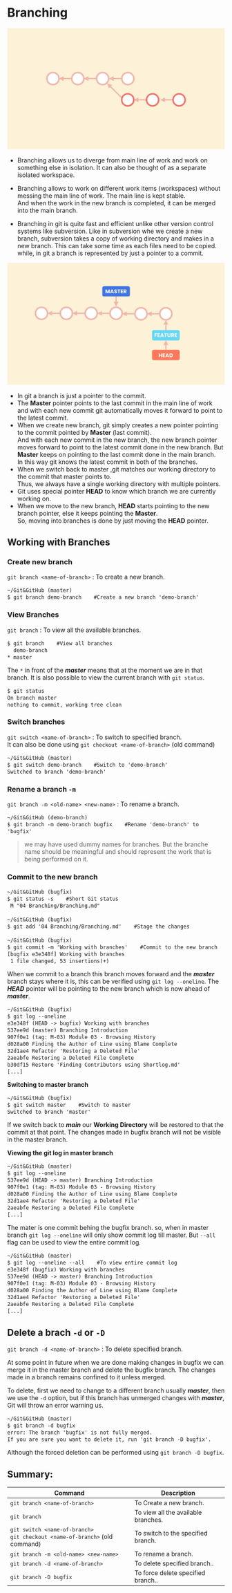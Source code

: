 # Branching

![](./images/Screenshot1.png)
- Branching allows us to diverge from main line of work and work on something else in isolation.
It can also be thought of as a separate isolated workspace.

- Branching allows to work on different work items (workspaces) without messing the main line of work. The main line is kept stable.
<br> And when the work in the new branch is completed, it can be merged into the main branch.

- Branching in git is quite fast and efficient unlike other version control systems like subversion.
Like in subversion whe we create a new branch, subversion takes a copy of working directory and makes in a new branch. This can take some time as each files need to be copied.<br>
while, in git a branch is represented by just a pointer to a commit.


![](./images/Screenshot2.png)
- In git a branch is just a pointer to the commit. 
- The **Master** pointer points to the last commit in the main line of work and with each new commit git automatically moves it forward to
point to the latest commit.
- When we create new branch, git simply creates a new pointer pointing to the commit pointed by **Master** (last commit).
<br>And with each new commit in the new branch, the new branch pointer moves forward to point to the latest commit done in the new branch. But **Master** keeps on pointing to the last commit done in the main branch.<br>
In this way git knows the latest commit in both of the branches.
- When we switch back to master ,git matches our working directory to the commit that master points to. </br>
Thus, we always have a single working directory with multiple pointers.
- Git uses special pointer **HEAD** to know which branch we are currently working on.
- When we move to the new branch, **HEAD** starts pointing to the new branch pointer, else it keeps pointing the **Master**.<br>
So, moving into branches is done by just moving the **HEAD** pointer.


## Working with Branches

### Create new branch

`git branch <name-of-branch>` : To create a new branch.

```shell
~/Git&GitHub (master)
$ git branch demo-branch    #Create a new branch 'demo-branch'
```

### View Branches

`git branch` : To view all the available branches.

```shell
$ git branch    #View all branches
  demo-branch
* master
```

The `*` in front of the **_master_** means that at the moment we are in that branch. 
It is also possible to view the current branch with `git status`.

```shell
$ git status
On branch master
nothing to commit, working tree clean
```

### Switch branches

`git switch <name-of-branch>` : To switch to specified branch. <br>
It can also be done using `git checkout <name-of-branch>` (old command)

```shell
~/Git&GitHub (master)
$ git switch demo-branch    #Switch to 'demo-branch'
Switched to branch 'demo-branch'
```

### Rename a branch `-m`

`git branch -m <old-name> <new-name>` : To rename a branch.

```shell
~/Git&GitHub (demo-branch)
$ git branch -m demo-branch bugfix    #Rename 'demo-branch' to 'bugfix'
```

> we may have used dummy names for branches. But the branche name should be meaningful and should represent the work that is being performed on it.

### Commit to the new branch

```shell
~/Git&GitHub (bugfix)
$ git status -s    #Short Git status
 M "04 Branching/Branching.md"

~/Git&GitHub (bugfix)
$ git add '04 Branching/Branching.md'    #Stage the changes

~/Git&GitHub (bugfix)
$ git commit -m 'Working with branches'    #Commit to the new branch
[bugfix e3e348f] Working with branches
 1 file changed, 53 insertions(+)

```

When we commit to a branch this branch moves forward and the **_master_** branch stays where it is, this can be verified using `git log --oneline`. The **_HEAD_** pointer will be pointing to the new branch which is now ahead of **_master_**.

```shell
~/Git&GitHub (bugfix)
$ git log --oneline
e3e348f (HEAD -> bugfix) Working with branches
537ee9d (master) Branching Introduction
907f0e1 (tag: M-03) Module 03 - Browsing History
d028a00 Finding the Author of Line using Blame Complete
32d1ae4 Refactor 'Restoring a Deleted File'
2aeabfe Restoring a Deleted File Complete
b30df15 Restore 'Finding Contributors using Shortlog.md'
[...]
```
**Switching to master branch**
```shell
~/Git&GitHub (bugfix)
$ git switch master    #Switch to master
Switched to branch 'master'
```
If we switch back to **_main_** our **Working Directory** will be restored to that the commit at that point. The changes made in bugfix branch will not be visible in the master branch.

**Viewing the git log in master branch**
```shell
~/Git&GitHub (master)
$ git log --oneline
537ee9d (HEAD -> master) Branching Introduction
907f0e1 (tag: M-03) Module 03 - Browsing History
d028a00 Finding the Author of Line using Blame Complete
32d1ae4 Refactor 'Restoring a Deleted File'
2aeabfe Restoring a Deleted File Complete
[...]
```
The mater is one commit behing the bugfix branch. so, when in master branch `git log --oneline` will only show commit log till master. But `--all` flag can be used to view the entire commit log.

```shell
~/Git&GitHub (master)
$ git log --oneline --all    #To view entire commit log
e3e348f (bugfix) Working with branches
537ee9d (HEAD -> master) Branching Introduction
907f0e1 (tag: M-03) Module 03 - Browsing History
d028a00 Finding the Author of Line using Blame Complete
32d1ae4 Refactor 'Restoring a Deleted File'
2aeabfe Restoring a Deleted File Complete
[...]
```

## Delete a brach `-d` or `-D`

`git branch -d <name-of-branch>` : To delete specified branch.

At some point in future when we are done making changes in bugfix we can merge it in the master branch and delete the bugfix branch.
The changes made in a branch remains confined to it unless merged.

To delete, first we need to change to a different branch usually ***master***, then we use the `-d` option, but if this branch has unmerged changes with ***master***, Git will throw an error warning us.

```shell
~/Git&GitHub (master)
$ git branch -d bugfix
error: The branch 'bugfix' is not fully merged.
If you are sure you want to delete it, run 'git branch -D bugfix'.
```

Although the forced deletion can be performed using `git branch -D bugfix`.

## Summary:

| Command                                                                           | Description                                 |
|-----------------------------------------------------------------------------------|---------------------------------------------|
| `git branch <name-of-branch>`                                                     | To Create a new branch.                     |
| `git branch`                                                                      | To view all the available branches.         |
| `git switch <name-of-branch>` <br>`git checkout <name-of-branch>` (old command)   | To switch to the specified branch.          |
| `git branch -m <old-name> <new-name>`                                             | To rename a branch.                         |
| `git branch -d <name-of-branch>`                                                  | To delete specified branch..                |
| `git branch -D bugfix`                                                            | To force delete specified branch..          |